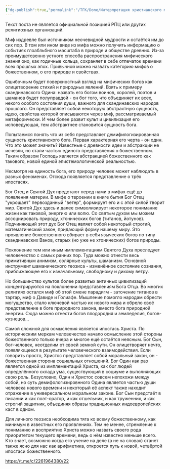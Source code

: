 ```yaml
---
{"dg-publish":true,"permalink":"/ТГК/Done/Интерпретация христианского мифа о божественном/"}
---
```


Текст поста не является официальной позицией РПЦ или других религиозных организаций. 

Миф издревле был источником неочевидной мудрости и остаётся им до сих пор. В том или ином виде из мифа можно получить информацию о событиях глоабльбного масштаба в природе и обществе древних. Из-за преимущетсвенно устного способа распространения мифического знания оно, как годичные кольца, сохраняет в себе отпечаток времени всех прошлых эпох. Привычной можно назвать категорию мифов о божественном, о его природе и свойствах.

Ошибочным будет поверхностный взгляд на мифических богов как олицетворение стихий и природных явлений. Взять к примеру скандинавского Одина: назвать его богом воинов, королей, поэтов и шаманов будет полуправдой - он бог того, что объединяет их всех, некого особого состояния души, важного для скандинавских народов прошлого. Он представляет собой некоторую абстрактную сущность, идею, свойства которой описываются через миф, рассматриваемый метафорически. И чем более развит культ и цивилизация его исповедующая, тем абстрактнее становится сущность бога.

Попытаемся понять что из себя представляет демифилогизированная сущность христианского бога. Первая характерная его черта - он один. Что это может значить? Известные с древности идеи и абстракции не исчезли, но стали частью единого представления о божественном. Таким образом Господь является абстракцией божественного как такового, новой единой эпистемологической реальностью.

Несмотря на единость бога, его природу человек может наблюдать в разных феноменах. Отсюда появляется представление о трёх ипостасях.

Бог Отец и Святой Дух предстают перед нами в мифах ещё до появления материи. В мифе о твроении в книге бытия Бог Отец "укрощает" первозданный "ветер", формирует его и с этой силой творит мир. Святой Дух здесь и далее символизирует некоторое понимание жизни как таковой, энергию или волю. Со святым духом мы можем ассоциировать природу, хтонических богов (титанов, йотунов). Подчиняющий этот дух Бог Отец являет собой некоторый строгий, математический закон, придающий форму нашему миру. Это проявление божественного вбирает в себя языческих богов по типу скандинавских Ванов, старых (но уже не хтонических) богов природы. 

Поклонение тем или иным имплементациям Святого Духа преследует человечество с самых ранних пор. Туда можно отнести весь примитивным анимизм, солярные культы, шаманизм. Основной инструмент шаманического теозиса - изменённое состояние сознания, приближающее его к изначальному, свободному и дикому ветру.

Но большинство культов более развитых античных цивилизаций концентрируются на поклонении представлениям Бога Отца. Во многих религиях остался миф об этой смене парадигм - заточение титанов в тартар, миф о Давиде и Голиафе. Мышление помогло народам обрести могущество, стало ключевой частью их нового мира и обрело своё представление в боге природного закона, вместо бога природной энергии. Сюда можно отнести богов плодородия и земледелия, богов-кузнецов...

Самой сложной для осмысления является ипостась Христа. По историческим меркам человечество начало осмысление этой стороны божественного только вчера и многое ещё остаётся неясным. Бог Сын, бог-человек, неотделим от своей земной сути. Он олицетворяет нечто, появляющееся в результате человеческого взаимодействия. Если говорить просто, Христос представляет собой моральный закон, он - божественная сторона социальных отношений. Бог Один как раз является одной из имплементаций Христа, как бог людей определённого склада ума, существующий в социуме и выполняющих свою роль. Безусловно, Один и Христос совсем непохожи между собой, но суть демифологизировнного Одина является частью души человека нового времени и некоторый её аспект также находит отражение в универесальном моральном законе. Бог Сын предстаёт в писании и как поэт-оратор, и как отшельник, и как труженник, и как строгий защитник, объединяя образы традиционных индоевропейских каст в одном.

Для личного теозиса необходима тяга ко всему божественному, как минимум в известных его проявлениях. Тем не менее, стремление к пониманию и восприятию Христа можно назвать своего рода приоритетом текущего времени, ведь о нём известно меньше всего. Кто знает, возможно когда его учение на деле (а не на словах) станет также ясно для нас как арифметика, откроется путь к новой, четвёртой ипостаси божественного.

https://t.me/c/2261964380/22